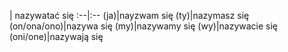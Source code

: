 | nazywatać się
:--|:--
(ja)|nayzwam się
(ty)|nazymasz się
(on/ona/ono)|nazywa się
(my)|nazywamy się
(wy)|nazywacie się
(oni/one)|nazywają się
